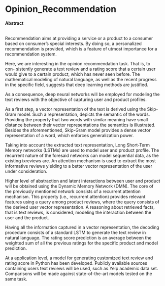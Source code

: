 # Opinion_Recommendation

#### Abstract

###### 
  Recommendation aims at providing a service or a product to a consumer based
on consumer’s special interests. By doing so, a personalized recommendation is
provided, which is a feature of utmost importance for a recommendation system.

  Here, we are interesting in the opinion recommendation task. That is, to con-
sistently generate a text review and a rating score that a certain user would give
to a certain product, which has never seen before. The mathematical modeling
of natural language, as well as the recent progress in the specific field, suggests
that deep learning methods are justified.

  As a consequence, deep neural networks will be employed for modeling the text
reviews with the objective of capturing user and product profiles.

  As a first step, a vector representation of the text is derived using the Skip-
Gram model. Such a representation, depicts the semantic of the words. Providing
the property that two words with similar meaning have small distance
between their vector representations the semantics is illustrated. Besides the
aforementioned, Skip-Gram model provides a dense vector representation of a
word, which enforces generalization power.

  Taking into account the extracted text representation, Long Short-Term Memory
  networks (LSTMs) are used to model user and product profile. The recurrent
  nature of the foresaid networks can model sequential data, as the existing
ixreviews are. An attention mechanism is used to extract the most informative reviews
yielding to a better vector representation of the user under consideration.

  Higher level of abstraction and latent interactions between user and product
will be obtained using the Dynamic Memory Network (DMN). The core of
the previously mentioned network consists of a recurrent attention mechanism.
This property (i.e., recurrent attention) provides relevant features using a query
among product reviews, where the query consists of the derived user vector representation.
A reasoning about retrieved facts, that is text reviews, is considered,
modeling the interaction between the user and the product.

  Having all the information captured in a vector representation, the decoding
procedure consists of a standard LSTM to generate the text review in natural
language. The rating score prediction is an average between the weighted sum
of all the previous ratings for the specific product and model prediction.

  At a application level, a model for generating customized text review and rating
score in Python has been developed. Publicly available sources containing users
text reviews will be used, such as Yelp academic data set. Comparisons will be
made against state-of-the-art models tested on the same task.

